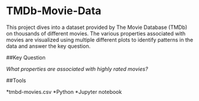 # TMDb-Movie-Data
This project dives into a dataset provided by The Movie Database (TMDb) on thousands of different movies. 
The various properties associated with movies are visualized using multiple different plots to identify patterns in the data
and answer the key question.

##Key Question

_What properties are associated with highly rated movies?_

##Tools

*tmbd-movies.csv
*Python
*Jupyter notebook
